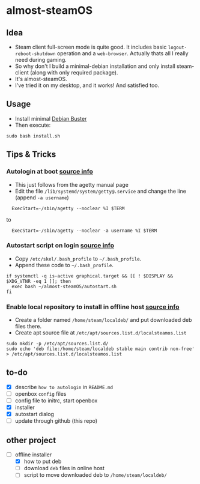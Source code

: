 # almost-steamOS

## Idea
- Steam client full-screen mode is quite good. It includes basic `logout-reboot-shutdown` operation and a `web-browser`. Actually thats all I really need during gaming.
- So why don't I build a minimal-debian installation and only install steam-client (along with only required package).
- It's almost-steamOS.
- I've tried it on my desktop, and it works! And satisfied too.

## Usage
- Install minimal [Debian Buster](https://www.debian.org/distrib/)
- Then execute:
```
sudo bash install.sh
```
## Tips & Tricks

### Autologin at boot [source info](https://superuser.com/questions/969923/automatic-root-login-in-debian-8-0-console-only)
- This just follows from the agetty manual page
- Edit the file `/lib/systemd/system/getty@.service` and change the line (append `-a username`)
```
  ExecStart=-/sbin/agetty --noclear %I $TERM
```
to
```
  ExecStart=-/sbin/agetty --noclear -a username %I $TERM
```

### Autostart script on login [source info](https://wiki.archlinux.org/index.php/Xinit#Autostart_X_at_login)
- Copy `/etc/skel/.bash_profile` to `~/.bash_profile`.
- Append these code to `~/.bash_profile`.
```
if systemctl -q is-active graphical.target && [[ ! $DISPLAY && $XDG_VTNR -eq 1 ]]; then
  exec bash ~/almost-steamOS/autostart.sh
fi
```

### Enable local repository to install in offline host [source info](https://manpages.debian.org/buster/apt/sources.list.5.en.html#EXAMPLES)
- Create a folder named `/home/steam/localdeb/` and put downloaded deb files there.
- Create apt source file at `/etc/apt/sources.list.d/localsteamos.list`
```
sudo mkdir -p /etc/apt/sources.list.d/
sudo echo 'deb file:/home/steam/localdeb stable main contrib non-free' > /etc/apt/sources.list.d/localsteamos.list
```

## to-do
- [X] describe `how to autologin` in `README.md`
- [ ] openbox `config` files
- [ ] config file to initrc, start openbox
- [X] installer
- [X] autostart dialog
- [ ] update through github (this repo)

## other project
- [ ] offline installer
  - [X] how to put deb
  - [ ] download `deb` files in online host
  - [ ] script to move downloaded deb to `/home/steam/localdeb/`
